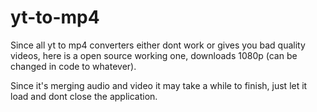 # yt-to-mp4
Since all yt to mp4 converters either dont work or gives you bad quality videos, here is a open source working one, downloads 1080p (can be changed in code to whatever).

Since it's merging audio and video it may take a while to finish, just let it load and dont close the application.
